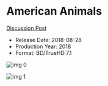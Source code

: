 # American Animals

[Discussion Post](https://www.avsforum.com/threads/bass-eq-for-filtered-movies.2995212/post-56701347)

* Release Date: 2018-08-28
* Production Year: 2018
* Format: BD/TrueHD 7.1

![img 0](https://fanart.tv/fanart/movies/489931/moviethumb/american-animals-5b7d0c1be9f10.jpg)

![img 1](https://i.imgur.com/bqTjVx6.png)

